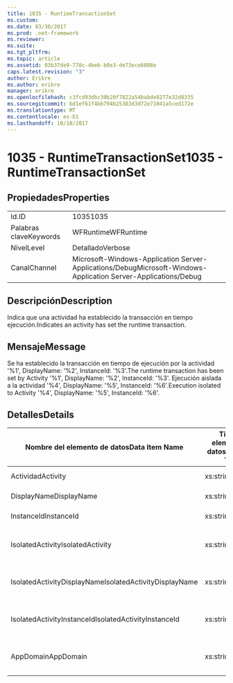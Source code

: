 ```yaml
---
title: 1035 - RuntimeTransactionSet
ms.custom: 
ms.date: 03/30/2017
ms.prod: .net-framework
ms.reviewer: 
ms.suite: 
ms.tgt_pltfrm: 
ms.topic: article
ms.assetid: 03b37de9-778c-4beb-b0e3-de73ece6088e
caps.latest.revision: "3"
author: Erikre
ms.author: erikre
manager: erikre
ms.openlocfilehash: c3fcd93dbc30b20f7822a54babde8277e32d8335
ms.sourcegitcommit: bd1ef61f4bb794b25383d3d72e71041a5ced172e
ms.translationtype: MT
ms.contentlocale: es-ES
ms.lasthandoff: 10/18/2017
---
```

# <a name="1035---runtimetransactionset"></a><span data-ttu-id="412f0-102">1035 - RuntimeTransactionSet</span><span class="sxs-lookup"><span data-stu-id="412f0-102">1035 - RuntimeTransactionSet</span></span>
## <a name="properties"></a><span data-ttu-id="412f0-103">Propiedades</span><span class="sxs-lookup"><span data-stu-id="412f0-103">Properties</span></span>  
  
|||  
|-|-|  
|<span data-ttu-id="412f0-104">Id.</span><span class="sxs-lookup"><span data-stu-id="412f0-104">ID</span></span>|<span data-ttu-id="412f0-105">1035</span><span class="sxs-lookup"><span data-stu-id="412f0-105">1035</span></span>|  
|<span data-ttu-id="412f0-106">Palabras clave</span><span class="sxs-lookup"><span data-stu-id="412f0-106">Keywords</span></span>|<span data-ttu-id="412f0-107">WFRuntime</span><span class="sxs-lookup"><span data-stu-id="412f0-107">WFRuntime</span></span>|  
|<span data-ttu-id="412f0-108">Nivel</span><span class="sxs-lookup"><span data-stu-id="412f0-108">Level</span></span>|<span data-ttu-id="412f0-109">Detallado</span><span class="sxs-lookup"><span data-stu-id="412f0-109">Verbose</span></span>|  
|<span data-ttu-id="412f0-110">Canal</span><span class="sxs-lookup"><span data-stu-id="412f0-110">Channel</span></span>|<span data-ttu-id="412f0-111">Microsoft-Windows-Application Server-Applications/Debug</span><span class="sxs-lookup"><span data-stu-id="412f0-111">Microsoft-Windows-Application Server-Applications/Debug</span></span>|  
  
## <a name="description"></a><span data-ttu-id="412f0-112">Descripción</span><span class="sxs-lookup"><span data-stu-id="412f0-112">Description</span></span>  
 <span data-ttu-id="412f0-113">Indica que una actividad ha establecido la transacción en tiempo ejecución.</span><span class="sxs-lookup"><span data-stu-id="412f0-113">Indicates an activity has set the runtime transaction.</span></span>  
  
## <a name="message"></a><span data-ttu-id="412f0-114">Mensaje</span><span class="sxs-lookup"><span data-stu-id="412f0-114">Message</span></span>  
 <span data-ttu-id="412f0-115">Se ha establecido la transacción en tiempo de ejecución por la actividad '%1', DisplayName: '%2', InstanceId: '%3'.</span><span class="sxs-lookup"><span data-stu-id="412f0-115">The runtime transaction has been set by Activity '%1', DisplayName: '%2', InstanceId: '%3'.</span></span>  <span data-ttu-id="412f0-116">Ejecución aislada a la actividad '%4', DisplayName: '%5', InstanceId: '%6'.</span><span class="sxs-lookup"><span data-stu-id="412f0-116">Execution isolated to Activity '%4', DisplayName: '%5', InstanceId: '%6'.</span></span>  
  
## <a name="details"></a><span data-ttu-id="412f0-117">Detalles</span><span class="sxs-lookup"><span data-stu-id="412f0-117">Details</span></span>  
  
|<span data-ttu-id="412f0-118">Nombre del elemento de datos</span><span class="sxs-lookup"><span data-stu-id="412f0-118">Data Item Name</span></span>|<span data-ttu-id="412f0-119">Tipo del elemento de datos</span><span class="sxs-lookup"><span data-stu-id="412f0-119">Data Item Type</span></span>|<span data-ttu-id="412f0-120">Descripción</span><span class="sxs-lookup"><span data-stu-id="412f0-120">Description</span></span>|  
|--------------------|--------------------|-----------------|  
|<span data-ttu-id="412f0-121">Actividad</span><span class="sxs-lookup"><span data-stu-id="412f0-121">Activity</span></span>|<span data-ttu-id="412f0-122">xs:string</span><span class="sxs-lookup"><span data-stu-id="412f0-122">xs:string</span></span>|<span data-ttu-id="412f0-123">El nombre de tipo de la actividad.</span><span class="sxs-lookup"><span data-stu-id="412f0-123">The type name of the activity.</span></span>|  
|<span data-ttu-id="412f0-124">DisplayName</span><span class="sxs-lookup"><span data-stu-id="412f0-124">DisplayName</span></span>|<span data-ttu-id="412f0-125">xs:string</span><span class="sxs-lookup"><span data-stu-id="412f0-125">xs:string</span></span>|<span data-ttu-id="412f0-126">El nombre para mostrar de la actividad.</span><span class="sxs-lookup"><span data-stu-id="412f0-126">The display name of the activity.</span></span>|  
|<span data-ttu-id="412f0-127">InstanceId</span><span class="sxs-lookup"><span data-stu-id="412f0-127">InstanceId</span></span>|<span data-ttu-id="412f0-128">xs:string</span><span class="sxs-lookup"><span data-stu-id="412f0-128">xs:string</span></span>|<span data-ttu-id="412f0-129">La identificación de instancia de la actividad.</span><span class="sxs-lookup"><span data-stu-id="412f0-129">The instance id of the activity.</span></span>|  
|<span data-ttu-id="412f0-130">IsolatedActivity</span><span class="sxs-lookup"><span data-stu-id="412f0-130">IsolatedActivity</span></span>|<span data-ttu-id="412f0-131">xs:string</span><span class="sxs-lookup"><span data-stu-id="412f0-131">xs:string</span></span>|<span data-ttu-id="412f0-132">El nombre de tipo para mostrar de la actividad en la que la transacción está aislada.</span><span class="sxs-lookup"><span data-stu-id="412f0-132">The type name of the activity that the transaction is isolated to.</span></span>|  
|<span data-ttu-id="412f0-133">IsolatedActivityDisplayName</span><span class="sxs-lookup"><span data-stu-id="412f0-133">IsolatedActivityDisplayName</span></span>|<span data-ttu-id="412f0-134">xs:string</span><span class="sxs-lookup"><span data-stu-id="412f0-134">xs:string</span></span>|<span data-ttu-id="412f0-135">El nombre para mostrar de la actividad en la que la transacción está aislada.</span><span class="sxs-lookup"><span data-stu-id="412f0-135">The display name of the activity that the transaction is isolated to.</span></span>|  
|<span data-ttu-id="412f0-136">IsolatedActivityInstanceId</span><span class="sxs-lookup"><span data-stu-id="412f0-136">IsolatedActivityInstanceId</span></span>|<span data-ttu-id="412f0-137">xs:string</span><span class="sxs-lookup"><span data-stu-id="412f0-137">xs:string</span></span>|<span data-ttu-id="412f0-138">El identificador de la instancia de la actividad en la que la transacción está aislada.</span><span class="sxs-lookup"><span data-stu-id="412f0-138">The instance id of the activity that the transaction is isolated to.</span></span>|  
|<span data-ttu-id="412f0-139">AppDomain</span><span class="sxs-lookup"><span data-stu-id="412f0-139">AppDomain</span></span>|<span data-ttu-id="412f0-140">xs:string</span><span class="sxs-lookup"><span data-stu-id="412f0-140">xs:string</span></span>|<span data-ttu-id="412f0-141">La cadena devuelta por AppDomain.CurrentDomain.FriendlyName.</span><span class="sxs-lookup"><span data-stu-id="412f0-141">The string returned by AppDomain.CurrentDomain.FriendlyName.</span></span>|
